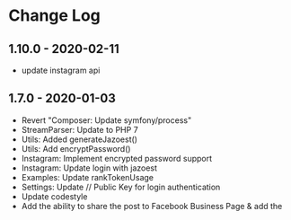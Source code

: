 # Change Log

## 1.10.0 - 2020-02-11

* update instagram api

## 1.7.0 - 2020-01-03

* Revert "Composer: Update symfony/process"
* StreamParser: Update to PHP 7
* Utils: Added generateJazoest()
* Utils: Add encryptPassword()
* Instagram: Implement encrypted password support
* Instagram: Update login with jazoest
* Examples: Update rankTokenUsage
* Settings: Update // Public Key for login authentication
* Update codestyle
* Add the ability to share the post to Facebook Business Page & add the
